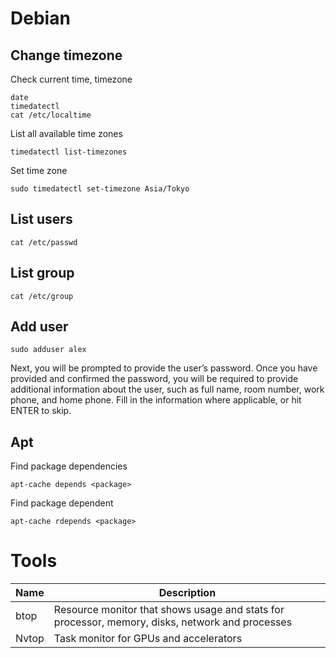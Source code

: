 # Debian

## Change timezone
Check current time, timezone
```
date
timedatectl
cat /etc/localtime
```
List all available time zones
```
timedatectl list-timezones
```
Set time zone
```
sudo timedatectl set-timezone Asia/Tokyo
```
## List users
```
cat /etc/passwd
```
## List group
```
cat /etc/group
```

## Add user

    sudo adduser alex
Next, you will be prompted to provide the user’s password. Once you have provided and confirmed the password, you will be required to provide additional information about the user, such as full name, room number, work phone, and home phone. Fill in the information where applicable, or hit ENTER to skip.

## Apt
Find package dependencies

    apt-cache depends <package>

Find package dependent

    apt-cache rdepends <package>

# Tools
|Name|Description|
|---|---|
|btop|Resource monitor that shows usage and stats for processor, memory, disks, network and processes|
|Nvtop|Task monitor for GPUs and accelerators|
